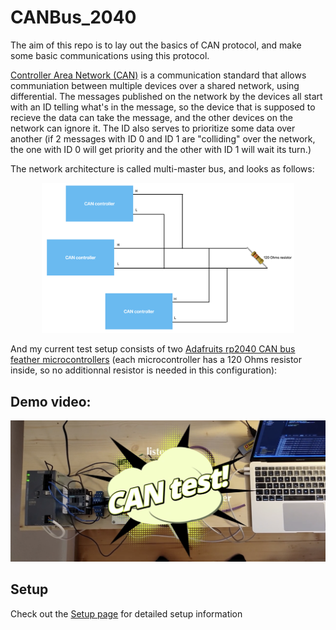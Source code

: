 
# CANBus_2040

The aim of this repo is to lay out the basics of CAN protocol, and make some basic communications using this protocol.

[Controller Area Network (CAN)](https://en.wikipedia.org/wiki/CAN_bus) is a communication standard that allows communiation between multiple devices over a shared network, using differential. The messages published on the network by the devices all start with an ID telling what's in the message, so the device that is supposed to recieve the data can take the message, and the other devices on the network can ignore it. The ID also serves to prioritize some data over another (if 2 messages with ID 0 and ID 1 are "colliding" over the network, the one with ID 0 will get priority and the other with ID 1 will wait its turn.)

The network architecture is called multi-master bus, and looks as follows: 

<p align="center"> <img src="./assets/img/CAN_network.png" width=80% />

And my current test setup consists of two [Adafruits rp2040 CAN bus feather microcontrollers](https://learn.adafruit.com/adafruit-rp2040-can-bus-feather) (each microcontroller has a 120 Ohms resistor inside, so no additionnal resistor is needed in this configuration):



<!-- https://github.com/user-attachments/assets/e95860ec-5896-4961-8d06-f1ba2de9d57b -->



## Demo video:

[![Watch the video](./assets/img/preview_vimeo_demo.png)](https://vimeo.com/1070688105)



## Setup

Check out the [Setup page](./Setup.md) for detailed setup information
